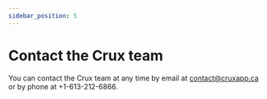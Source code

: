 ```yaml
---
sidebar_position: 5
---
```


# Contact the Crux team

You can contact the Crux team at any time by email at [contact@cruxapp.ca](contact@cruxapp.ca) or by phone at +1-613-212-6866.
